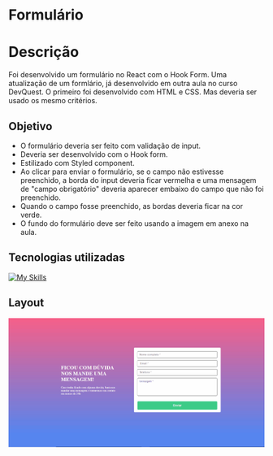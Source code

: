 # Formulário
# Descrição
Foi desenvolvido um formulário no React com o Hook Form.
Uma atualização de um formlário, já desenvolvido em outra aula no curso DevQuest. O primeiro foi desenvolvido com HTML e CSS.
Mas deveria ser usado os mesmo critérios.
## Objetivo
- O formulário deveria ser feito com validação de input.
- Deveria ser desenvolvido com o Hook form.
- Estilizado com Styled component.
- Ao clicar para enviar o formulário, se o campo não estivesse preenchido, a borda do input deveria ficar vermelha e uma mensagem de "campo obrigatório" deveria aparecer embaixo do campo que não foi preenchido.
- Quando o campo fosse preenchido, as bordas deveria ficar na cor verde.
- O fundo do formulário deve ser feito usando a imagem em anexo na aula.
## Tecnologias utilizadas
[![My Skills](https://skillicons.dev/icons?i=html,css,react)](https://skillicons.dev)
## Layout
<img src="./assets/Animação.gif">
